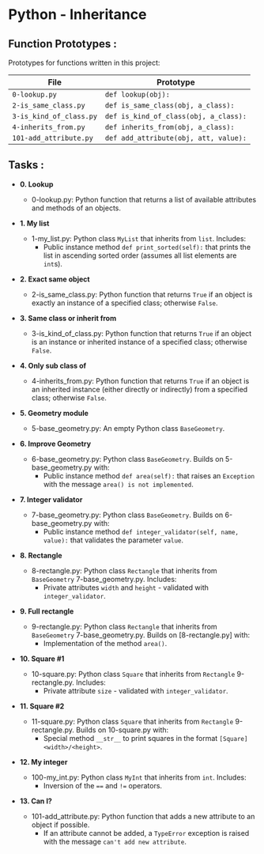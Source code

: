 # Python - Inheritance


## Function Prototypes :
Prototypes for functions written in this project:

| File                    | Prototype                             |
| ----------------------- | ------------------------------------- |
| `0-lookup.py`           | `def lookup(obj):`                    |
| `2-is_same_class.py`    | `def is_same_class(obj, a_class):`    |
| `3-is_kind_of_class.py` | `def is_kind_of_class(obj, a_class):` |
| `4-inherits_from.py`    | `def inherits_from(obj, a_class):`    |
| `101-add_attribute.py`  | `def add_attribute(obj, att, value):` |

## Tasks :

* **0. Lookup**
  * 0-lookup.py: Python function that returns a list of available attributes
  and methods of an objects.

* **1. My list**
  * 1-my_list.py: Python class `MyList` that inherits from `list`. Includes:
    * Public instance method `def print_sorted(self):` that prints the list in
    ascending sorted order (assumes all list elements are `int`s).

* **2. Exact same object**
  * 2-is_same_class.py: Python function that returns `True` if an object is
  exactly an instance of a specified class; otherwise `False`.

* **3. Same class or inherit from**
  * 3-is_kind_of_class.py: Python function that returns `True` if an object is
  an instance or inherited instance of a specified class; otherwise `False`.

* **4. Only sub class of**
  * 4-inherits_from.py: Python function that returns `True` if an object is
  an inherited instance (either directly or indirectly) from a specified class;
  otherwise `False`.

* **5. Geometry module**
  * 5-base_geometry.py: An empty Python class `BaseGeometry`.

* **6. Improve Geometry**
  * 6-base_geometry.py: Python class `BaseGeometry`. Builds on
  5-base_geometry.py with:
    * Public instance method `def area(self):` that raises an `Exception` with
    the message `area() is not implemented`.

* **7. Integer validator**
  * 7-base_geometry.py: Python class `BaseGeometry`. Builds on
  6-base_geometry.py with:
    * Public instance method `def integer_validator(self, name, value):` that
    validates the parameter `value`.

* **8. Rectangle**
  * 8-rectangle.py: Python class `Rectangle` that inherits from `BaseGeometry`
  7-base_geometry.py. Includes:
    * Private attributes `width` and `height` - validated with `integer_validator`.

* **9. Full rectangle**
  * 9-rectangle.py: Python class `Rectangle` that inherits from `BaseGeometry`
  7-base_geometry.py. Builds on [8-rectangle.py] with:
    * Implementation of the method `area()`.

* **10. Square #1**
  * 10-square.py: Python class `Square` that inherits from `Rectangle`
  9-rectangle.py. Includes:
    * Private attribute `size` - validated with `integer_validator`.

* **11. Square #2**
  * 11-square.py: Python class `Square` that inherits from `Rectangle`
  9-rectangle.py. Builds on 10-square.py with:
    * Special method `__str__` to print squares in the format `[Square]
    <width>/<height>`.

* **12. My integer**
  * 100-my_int.py: Python class `MyInt` that inherits from `int`. Includes:
    * Inversion of the `==` and `!=` operators.

* **13. Can I?**
  * 101-add_attribute.py: Python function that adds a new attribute to an
  object if possible.
    * If an attribute cannot be added, a `TypeError` exception is raised with the
    message `can't add new attribute`.
